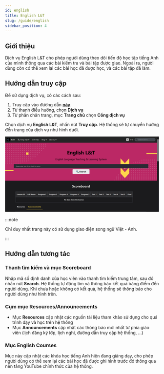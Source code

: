 ```yaml
---
id: english
title: English L&T
slug: /guide/english
sidebar_position: 4
---
```


## Giới thiệu

Dịch vụ English L&T cho phép người dùng theo dõi tiến độ học tập tiếng Anh của mình thông qua các bài kiểm tra và bài tập được giao. Ngoài ra, người dùng còn có thể xem lại các bài học đã được học, và các bài tập đã làm.

## Hướng dẫn truy cập

Để sử dụng dịch vụ, có các cách sau:

1. Truy cập vào đường dẫn [**này**](../../services)
2. Từ thanh điều hướng, chọn **Dịch vụ**
3. Từ phần chân trang, mục **Trang chủ** chọn **Cổng dịch vụ**

Chọn dịch vụ **English L&T**, nhấn nút **Truy cập**. Hệ thống sẽ tự chuyển hướng đến trang của dịch vụ như hình dưới.

![English](../../public/img/services/english.png)

:::note

Chỉ duy nhất trang này có sử dụng giao diện song ngữ Việt - Anh.

:::

## Hướng dẫn tương tác

### Thanh tìm kiếm và mục Scoreboard

Nhập mã số định danh của học viên vào thanh tìm kiếm trung tâm, sau đó nhấn nút **Search**. Hệ thống tự động tìm và thông báo kết quả bảng điểm đến người dùng. Khi chưa hoặc không có kết quả, hệ thống sẽ thông báo cho người dùng như hình trên.

### Cụm mục Resources/Announcements

- Mục **Resources** cập nhật các nguồn tài liệu tham khảo sử dụng cho quá trình dạy và học trên hệ thống
- Mục **Announcements** cập nhật các thông báo mới nhất từ phía giáo viên (lịch đăng ký lớp, lịch nghỉ, đường dẫn truy cập hệ thống, ...)

### Mục English Courses

Mục này cập nhật các khóa học tiếng Anh hiện đang giảng dạy, cho phép người dùng có thể xem lại các bài học đã được ghi hình trước đó thông qua nền tảng YouTube chính thức của hệ thống.
